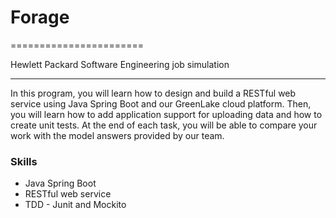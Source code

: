 # Forage
=======================

Hewlett Packard Software Engineering job simulation

---------------------------

In this program, you will learn how to design and build a RESTful web service using Java Spring Boot and our GreenLake cloud platform. Then, you will learn how to add application support for uploading data and how to create unit tests. At the end of each task, you will be able to compare your work with the model answers provided by our team. 

### Skills

* Java Spring Boot
* RESTful web service
* TDD - Junit and Mockito

